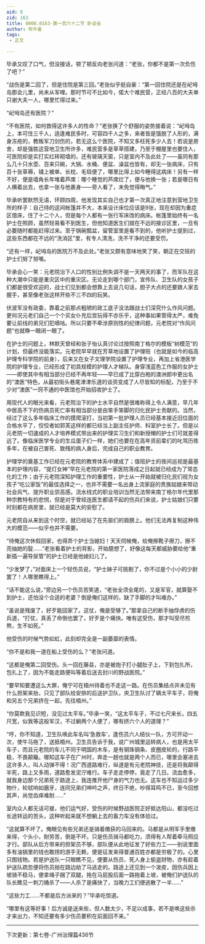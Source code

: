 ```yaml
---
aid: 8
zid: 163
title: 0008.0163-第一百六十二节 卧谈会
author: 吹牛者
tags: 
 - 正文

---
```




毕承又叹了口气，但没接话，顿了顿反向老张问道：“老张，你都不是第一次负伤了吧？”

“战伤是第二回了，但是住院是第三回。”老张似乎挺自豪：“第一回住院还是在屺坶岛那会儿里，尚未从军哩。那时节可不比如今，偌大个难民营，正经八百的大夫单只谢大夫一人，哪里忙得过来。”

“屺坶岛还有医院？”

“不有医院，如何救得这许多人的性命？”老张换了个舒服的姿势接着说：“屺坶岛上，本可住三千人，适逢难民多时，可容四千人之多，来者皆是饿脱了人形的，满身冻疮的，教叛军刀剑伤的，若无这么个医院，不知又多枉死多少人去！若说是房舍，却是强胜这营地卫生所许多，难民营多是草草搭建，乃至于棚屋里也要住人，可医院却是实打实红砖砌墙的，还有玻璃天窗，只是室内不及此处了——虽同有那么几十只水壶、百来只碗，大锅、水桶、便盆、澡盆也皆有，却无一张病床，只有百十张草褥，铺上被单、长枕、毛毯便了，哪里比得上如今睡得这病床！另有一样不好，便是墙角长年堆着芦席：哪个睡觉的芦席烂了，便与他换一张；若是哪日有人横着出去，也拿一张与他裹身――旁人看了，未免觉得晦气。”

毕承听罢默然无语，环顾四周，他发现其实自己也才第一次真正地注意到营地卫生所的样子：自己待的这间帐篷并不大，本来设计床位应该是9张，现在却因为重症区借床，住了十二个人，但是每个人都有一张行军床改的病床。帐篷里始终有一名护士在照顾，虽然轻易看不到医生，但他知道医生们就在不远的接诊区里，一旦有必要随时都能赶得过来。至于锅碗瓢盆，留管室里是看不到的，他听护士提到过，这些东西都在不远的“洗消区”里，有专人清洗，洗不干净的还要受罚。

“还有一样，屺坶岛的医院万不及此处。”老张又颇有意味地笑了笑，朝正在交班的护士们努了努嘴。

毕承会心一笑：元老院治下人口的性别比例失调不是一天两天的事了，而军队在这种大潮中只能是重灾区中的重灾区。无论走到哪个部门，宣传队、卫生队的女孩子们都是很受欢迎的，战士们见到都会想靠上去说几句话，胆子大点的还要跟人家去握手，甚至像老张这样开些不三不四的玩笑。

伏波军没有政委，靠着之前那点粗陋的政工底子没法跟战士们深究什么作风问题。更何况元老们自己一个个买女仆充后宫玩得不亦乐乎，这种事如果管得太严，难免要让前线的弟兄们犯嘀咕。所以只要不牵涉原则性的纪律问题，元老院对“作风问题”也就睁一眼闭一眼了。

在护士的问题上，林默天曾经和张子怡认真讨论过按照南丁格尔的模板“树模范”的计划，但最终没能落实。元老院早早就在芳草地设置了护理班（也就是如今的临高护理专科学院的前身），后来又在女子文理学院设置了护理专业，再加上省港医学院的护理专业，已经形成了初具规模的护理人才梯队。身穿浅蓝色工作服的女护士——即使其中有相当部分已经不再年轻——早已成了比穿白袍的澳洲郎中更出名的“澳医”特色，从最初街头巷尾津津乐道的谈资变成了人尽皆知的标配，乃至于不少对“澳医”一窍不通的中医馆也开始招收护士了。

用现代人的眼光来看，元老院治下的护士水平自然是很难称得上令人满意，早几年中居高不下的伤病员死亡率有相当部分是由笨手笨脚的归化民护士贡献的。当然，经过了这么多年临床工作的摸爬滚打，当初第一批护理人员已经基本接近旧位面的合格水平了，佼佼者如郭芙这样的都已经当上副主任护师、科室护士长了。但是以元老院一切速成的人才培养模式带出来的护理实习生们和新授帽的护士们可就差得远了。像临床医学专业的生瓜蛋子们一样，她们也要在在高年资前辈们的叱骂历练多年，在被自己害死、致残的病人身后，完成自己的职业教育。

护理学的奠基工作已经在元老院的教育体系中建成了；值班护士的夜间巡视是最基本的护理内容，“提灯女神”早在元老院的第一家医院落成之日起就已经成为了常态化的工作；由于元老院深知护理工作的重要性，护士从一开始就被归化民们视为女孩子“吃公家饭”的最佳选择之一，也并不需要一名出身上流家庭的贵族姑娘来带动社会风气、提升职业崇高感。流水线式的职业培训当然无法带来南丁格尔年代里那种宗教特有的悲悯，但是对于曾经连医生都请不起的伤兵们来说，护士姑娘们只要时刻都在病房里，就已经是莫大的安慰了。

元老院自从来到这个时空，就已经站了在先驱们的肩膀上。他们无法再复制这种伟大的模范――似乎也并不需要。

“待俺这次休假回家，也得弄个护士当媳妇！天天伺候俺，给俺擦靴子擦刀，擦不亮抽她的腚……”老张看着护士的背影，开始臆想了，好像这每天都威胁要给他“重新插一遍导尿管”的护士已经是他媳妇儿了。

“少发梦了，”对面床上一个轻伤员说，“护士妹子可挑剔了，你不过是个小小的少尉罢了！人哪里瞧得上。”

“话不能这么说，”旁边另一个伤员苦笑道，“老张全须全尾的，又是军官，就算娶不到护士，还怕没个合适的老婆？倒是俺们这样的，缺了手脚的才叫难办。”

“虽说是残废了，好歹能回家了。这仗，俺是受够了。”那拿自己的断手抽俘虏的伤兵道，“打仗，真丢了命倒也罢了，好歹是个痛快。唯有这受伤，那才叫受尽煎熬，生不如死。”

他受伤的时候气势如虹，此刻却完全是一副萎靡的表情。

“你不是和我一道在船上受伤的么？”老张问道。

“这都是俺第二回受伤。头一回在藤县，亦是被炮子打小腿肚子上，下到包扎所，包扎上了，因为不能走路便叫等着后送去封川的野战医院。”

“要早知要遭这么大罪，俺宁可在梧州待着也不走这一路。在伤员集结点并未见有什么担架来抬，只见了部队给安排的后送护卫队，央卫生队讨了辆太平车子，将俺和另五个兄弟挤在一起，先往梧州。”

“你莫欺我见识短，没见过太平车。”毕承一笑，“这太平车子，不过七尺来长，四五尺宽，似我等这般军汉，不过躺两个人便了，哪有挤六个人的道理？”

“哼，你不知道，卫生队唤此车名叫‘急救车’，逢伤员六人结伙一队，方可开动一次，使牛马拖了，送抵梧州。卫生员告诉于我，说广州城里运转病人，也是用太平车子，而且元老院的车儿不同于明国的木车，是有钢珠钢条、皮圈皮轮的，行路平稳，不畏颠簸。哪知这车子在广州时，奔走一趟也就是两个人而已，哪里会塞进去这许多人，叫人动弹不得！况广西道路难行，纵道是有元老院神技，还是将我颠得半死，路上又多雨，道路愈发泥泞难行。车子走走停停，竟走了几日。流血愈多，就我身边那个兄弟死于路途上，我连推开他尸身的气力也无。这车也不知运过多少物什，轮轼响如磨牙，连同兄弟们呻吟之声，终日不绝，吵得耳鸣不已，至今回想其声，尚觉齿痒难耐……”

室内众人都无话可接，他们运气好，受伤的时候野战医院正好抵达阳山，都没吃过长途转运的苦头，这种听起来就不想躺上去的畜力车没有体验过。

“这就算不坏了。俺眼见有些兄弟还是骑着缴获的马回来的。马都是从明军手里缴来得，个头小，耐劳苦，倒是不坏。只是伤员骑马都吃力，须得有人帮着牵马照应才行。部队从后方带来的担架员不够，部队便从此地征发了好些力工――别说里面多有油锅里的钱也敢捞的游手无赖，便是征发来得普通百姓亦都是穷极了的。心里只图钱物。若是护送队一只眼瞧不见，便要从伤员、死人身上偷盗财物，亦有趁着护送队疏忽便将伤员抛在路边劫了马逃走的。路途上还见到一个泼皮，因伤兵因上坡骑不稳马，便拿绳子捆了双腿，拖在马屁股后面一路拖着上坡，被俺们护送队的队长瞧见一刺刀捅杀了――人杀了是痛快了，当晚力工们便逃散了一半……”

“这些力工……不都是后方派来的？”毕承吃惊道。

“哪里有这等好事！后方诚是送来些，但人数太少，不足以成事，若不是唤这些杀才来出力，不知还要有多少伤员要积在前面回不来。”

-------------------------------------------------

下次更新：第七卷-广州治理篇436节




